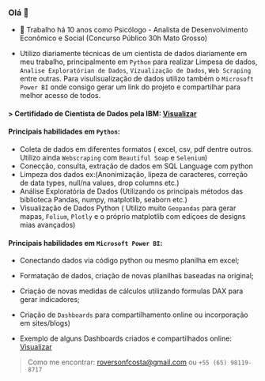 ### Olá 👋

- 🔭 Trabalho há 10 anos como Psicólogo -  Analista de Desenvolvimento Econômico e Social (Concurso Público 30h Mato Grosso)

-  Utilizo diariamente técnicas de um cientista de dados diariamente em meu trabalho, principalmente em `Python` para realizar Limpesa de dados, 
    `Analise Exploratórian de Dados`, `Vizualização de Dados`, `Web Scraping` entre outras. 
    Para visulisualização de dados utilizo também o `Microsoft Power BI` onde consigo gerar um link do projeto e compartilhar para melhor acesso de todos.
    
#### > Certifidado de Cientista de Dados pela IBM: [Visualizar](https://github.com/rovcosta/IBM_DS_Certification_Final/blob/main/Certificados%20IBM%20DS/IBM%20Data%20Science%20Certificate.pdf)


#### Principais habilidades em `Python`:
- Coleta de dados em diferentes formatos ( excel, csv, pdf dentre outros. Utilizo ainda `Webscraping` com `Beautiful Soap` e `Selenium`)
- Conecção, consulta, extração de dados em SQL Language com python
- Limpeza dos dados ex:(Anonimização, lipeza de caracteres, correção de data types, null/na values, drop columns etc.)
- Análise Exploratória de Dados (Utilizando os principais métodos das biblioteca Pandas, numpy, matplotlib, seaborn etc.)
- Visualização de Dados Python ( Utilizo muito `Geopandas` para gerar mapas, `Folium`, `Plotly` e o próprio matplotlib com ediçoes de designs mias avançados)

#### Principais habilidades em `Microsoft Power BI`:
- Conectando dados via código python ou mesmo planilha em excel;
- Formatação de dados, criação de novas planilhas baseadas na original; 
- Criação de novas medidas de cálculos utilizando formulas DAX para gerar indicadores;
- Criação de `Dashboards` para compartilhamento online ou incorporação em sites/blogs)

- Exemplo de alguns Dashboards criados e compartilhados online: [Visualizar](https://geosuasmt.wordpress.com/)

> Como me encontrar: roversonfcosta@gmail.com ou `+55 (65) 98119-8717`
<!--  
- 👯 I’m looking to collaborate on ...
- 🤔 I’m looking for help with ...
- 💬 Ask me about ...
- 📫 How to reach me: ...
- 😄 Pronouns: ...
- ⚡ Fun fact: ...
-->

